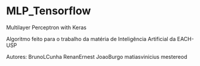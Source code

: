 # MLP_Tensorflow
Multilayer Perceptron with Keras

Algoritmo feito para o trabalho da matéria de Inteligência Artificial da EACH-USP

Autores:
BrunoLCunha
RenanErnest
JoaoBurgo
matiasvinicius
mestereod
